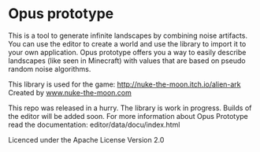 # Opus prototype 
This is a tool to generate infinite landscapes by combining noise artifacts. 
You can use the editor to create a world and use the library to import it to your own application. 
Opus prototype offers you a way to easily describe landscapes (like seen in Minecraft) 
with values that are based on pseudo random noise algorithms.

This library is used for the game: http://nuke-the-moon.itch.io/alien-ark
Created by www.nuke-the-moon.com

This repo was released in a hurry. The library is work in progress. Builds of the editor will be added soon.
For more information about Opus Prototype read the documentation: editor/data/docu/index.html

Licenced under the Apache License Version 2.0
